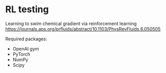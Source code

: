 # RL testing
Learning to swim chemical gradient via reinforcement learning
https://journals.aps.org/prfluids/abstract/10.1103/PhysRevFluids.6.050505

Required packages:
- OpenAI gym
- PyTorch
- NumPy
- Scipy

